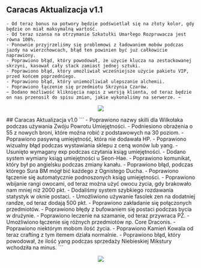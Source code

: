 ## Caracas Aktualizacja v1.1
```
- Od teraz bonus na potwory będzie podświetlał się na złoty kolor, gdy będzie on miał maksymalną wartość.
- Od teraz szansa na otrzymanie Szkatułki Umarłego Rozpruwacza jest równa 100%.
- Ponownie przyjrzeliśmy się problemowi z ładowaniem mobów podczas jazdy na wierzchowcach, błąd ten powinien być już całkowicie naprawiony.
- Poprawiono błąd, który powodował, że użycie klucza na zestackowanej skrzyni, kasował cały stack zamiast jednej sztuki.
- Poprawiono błąd, który umożliwiał wcześniejsze użycie pakietu VIP, przed końcem poprzedniego.
- Poprawiono błąd, który uniemożliwiał ulepszanie alchemii.
- Poprawiono łączenie się przedmiotu Skrzynia Czarów.
~ Dodano możliwość kliknięcia napis z wersją klienta, od teraz będzie on nas przenosił do spisu zmian, jakie wykonaliśmy na serwerze. ~
```
<p align="center">
  <img src="https://scontent.fpoz2-1.fna.fbcdn.net/v/t1.0-9/101736615_252404519528129_6563423345046454272_o.png?_nc_cat=106&_nc_sid=8024bb&_nc_ohc=I4cCg18wVEAAX_zHuDP&_nc_ht=scontent.fpoz2-1.fna&oh=dcc4d67499f0299cec8e89c233c43081&oe=5EFB51AE"/>
</p>
## Caracas Aktualizacja v1.0
```
- Poprawiono nazwy skilli dla Wilkołaka podczas używania Zwóju Powrotu Umiejętności.
- Podniesiono obrażenia o 55 z nowych broni, które można robić z podstawowych na 30 poziom.
- Poprawiono pasywną umiejętność, która nie dodawała HP.
- Poprawiono wizualny błąd podczas wystawiania sklepu z ceną wonów lub yang.
- Usunięto wymagany exp podczas czytania ksiąg umiejętności.
- Dodano system wymiany ksiąg umiejętności u Seon-Hae.
- Poprawiono komunikat, który był po angielsku podczas zmiany kanału.
- Poprawiono błąd, podczas którego Sura BM mógł bić każdego z Ognistego Ducha.
- Poprawiono łączenie się automatycznie podnoszonych ksiąg umiejętności.
- Poprawiono wbijanie rangi owocami, od teraz można użyć owocu życia, gdy brakowało nam mniej niż 2000 pkt.
- Dodaliśmy system szybkiego rozdawania statystyk w oknie postaci.
- Umożliwiono używanie fasolek zen na dodatniej randze, od teraz dodają 500 pkt.
- Poprawiono zakładanie się połączonych przedmiotów.
- Poprawiono błędy z bufowaniem się postaci podczas bycia w drużynie.
- Poprawiono leczenie na szamanie, od teraz przywraca PŻ.
- Umożliwiono łączenie się różnych przedmiotów np. Core Draconis.
- Poprawiono niektórym mobom ilość życia.
- Poprawiono Kamień Kowala od teraz crafting z tym itemem działa normalnie.
- Poprawiono błąd, który powodował, że ilość yang podczas sprzedaży Niebieskiej Mikstury wchodziła na minus.
```
<p align="center">
  <img src="https://media.giphy.com/media/l0XgP799b3q6tIcx7L/giphy.gif"/>
</p>
